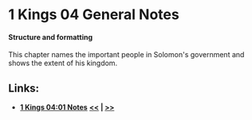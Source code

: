 # 1 Kings 04 General Notes #

#### Structure and formatting ####

This chapter names the important people in Solomon's government and shows the extent of his kingdom. 
## Links: ##

* __[1 Kings 04:01 Notes](./01.md)__
__[<<](../03/intro.md) | [>>](../05/intro.md)__